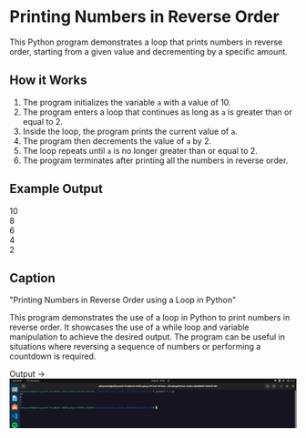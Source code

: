 # Printing Numbers in Reverse Order

This Python program demonstrates a loop that prints numbers in reverse order, starting from a given value and decrementing by a specific amount.

## How it Works

1. The program initializes the variable `a` with a value of 10.
2. The program enters a loop that continues as long as `a` is greater than or equal to 2.
3. Inside the loop, the program prints the current value of `a`.
4. The program then decrements the value of `a` by 2.
5. The loop repeats until `a` is no longer greater than or equal to 2.
6. The program terminates after printing all the numbers in reverse order.

## Example Output

10  
8  
6  
4  
2

## Caption

"Printing Numbers in Reverse Order using a Loop in Python"

This program demonstrates the use of a loop in Python to print numbers in reverse order. It showcases the use of a while loop and variable manipulation to achieve the desired output. The program can be useful in situations where reversing a sequence of numbers or performing a countdown is required.


Output ->
![](./2.1.png)
